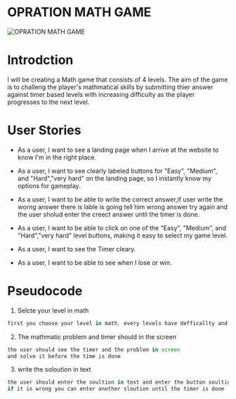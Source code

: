 # OPRATION MATH GAME
![OPRATION MATH GAME](https://png.pngtree.com/thumb_back/fh260/background/20200604/pngtree-hand-drawn-education-math-background-image_337861.jpg) 
# Introdction
I will be creating a Math game that consists of 4 levels.
The aim of the game is to challeng the player's mathmatical skills by submitting thier answer against timer based levels with increasing difficulty as the player progresses to the next level. 

# User Stories
* As a user, I want to see a landing page when I arrive at the website to know I'm in the right place.

* As a user, I want to see clearly labeled buttons for "Easy", "Medium", and "Hard","very hard" on the landing page, so I instantly know my options for gameplay.

* As a user, I want to be able to write the correct answer,if user write the worng answer there is lable is going tell him wrong answer try again and the user sholud enter the creect answer until the timer is done.

* As a user, I want to be able to click on one of the "Easy", "Medium", and "Hard","very hard" level buttons, making it easy to select my game level.

* As a user, I want to see the Timer cleary.

* As a user, I want to be able to see when I lose or win.



# Pseudocode

1. Selcte your level in math
```javascript
first you choose your level in math, every levels have defficallty and limit to sovle the problem.
```
2. The mathmatic problem and timer should in the screen
```javascript
the user should see the timer and the problem in screen
and solve it before the time is done 
```
3. write the soloution in text
```javascript
the user should enter the soultion in text and enter the button soultion, if solution is correct than user is win
if it is wrong you can enter another sloution until the timer is done
```
